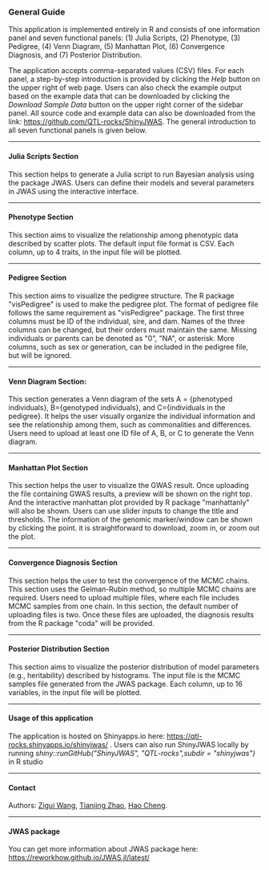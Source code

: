 ### General Guide
This application is implemented entirely in R and consists of one information panel and seven functional panels: (1) Julia Scripts, (2) Phenotype, (3) Pedigree, (4) Venn Diagram, (5) Manhattan Plot, (6) Convergence Diagnosis, and (7) Posterior Distribution.

The application accepts comma-separated values (CSV) files. For each panel, a step-by-step introduction is provided by clicking the _Help_ button on the upper right of web page. Users can also check the example output based on the example data that can be downloaded by clicking the _Download Sample Data_ button on the upper right corner of the sidebar panel. All source code and example data can also be downloaded from the link: https://github.com/QTL-rocks/ShinyJWAS. The general introduction to all seven functional panels is given below.

---------------
#### Julia Scripts Section
This section helps to generate a Julia script to run Bayesian analysis using the package JWAS. Users can define their models and several parameters in JWAS using the interactive interface.

---------------
#### Phenotype Section
This section aims to visualize the relationship among phenotypic data described by scatter plots. The default input file format is CSV. Each column, up to 4 traits, in the input file will be plotted.

---------------
#### Pedigree Section
This section aims to visualize the pedigree structure. The R package "visPedigree" is used to make the pedigree plot. The format of pedigree file follows the same requirement as "visPedigree" package. The first three columns must be ID of the individual, sire, and dam. Names of the three columns can be changed, but their orders must maintain the same. Missing individuals or parents can be denoted as "0", "NA", or asterisk. More columns, such as sex or generation, can be included in the pedigree file, but will be ignored.

---------------
#### Venn Diagram Section:
This section generates a Venn diagram of the sets A = {phenotyped individuals}, B={genotyped individuals}, and C={individuals in the pedigree}. It helps the user visually organize the individual information and see the relationship among them, such as commonalities and differences. Users need to upload at least one ID file of A, B, or C to generate the Venn diagram. 

---------------
#### Manhattan Plot Section
This section helps the user to visualize the GWAS result. Once uploading the file containing GWAS results, a preview will be shown on the right top. And the interactive manhattan plot provided by R package "manhattanly" will also be shown. Users can use slider inputs to change the title and thresholds. The information of the genomic marker/window can be shown by clicking the point. it is straightforward to download, zoom in, or zoom out the plot. 

---------------
#### Convergence Diagnosis Section
This section helps the user to test the convergence of the MCMC chains. This section uses the Gelman-Rubin method, so multiple MCMC chains are required. Users need to upload multiple files, where each file includes MCMC samples from one chain. In this section, the default number of uploading files is two. Once these files are uploaded, the diagnosis results from the R package "coda" will be provided.

---------------
#### Posterior Distribution Section
This section aims to visualize the posterior distribution of model parameters (e.g., heritability) described by histograms. The input file is the MCMC samples file generated from the JWAS package. Each column, up to 16 variables, in the input file will be plotted.

---------------
#### Usage of this application
The application is hosted on Shinyapps.io here: https://qtl-rocks.shinyapps.io/shinyjwas/ . Users can also run ShinyJWAS locally by running _shiny::runGitHub("ShinyJWAS", "QTL-rocks",subdir = "shinyjwas")_ in R studio 

---------------
#### Contact
Authors: [Zigui Wang](zigwang97@gmail.com), [Tianjing Zhao](tjzhao@ucdavis.edu), [Hao Cheng](qtlcheng@ucdavis.edu).

---------------
#### JWAS package
You can get more information about JWAS package here: https://reworkhow.github.io/JWAS.jl/latest/

